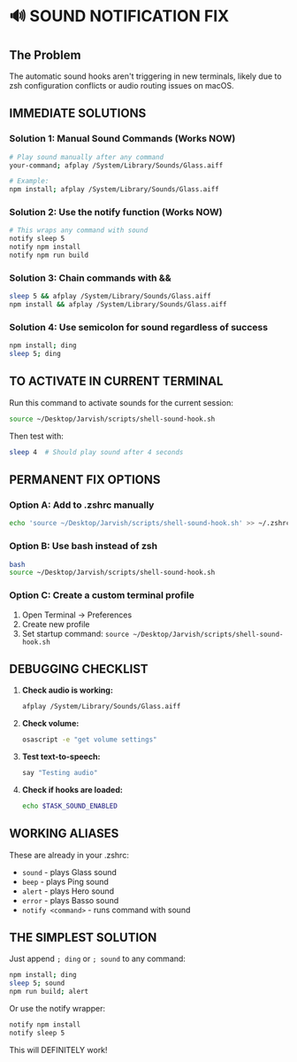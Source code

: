 # 🔊 SOUND NOTIFICATION FIX

## The Problem
The automatic sound hooks aren't triggering in new terminals, likely due to zsh configuration conflicts or audio routing issues on macOS.

## IMMEDIATE SOLUTIONS

### Solution 1: Manual Sound Commands (Works NOW)
```bash
# Play sound manually after any command
your-command; afplay /System/Library/Sounds/Glass.aiff

# Example:
npm install; afplay /System/Library/Sounds/Glass.aiff
```

### Solution 2: Use the notify function (Works NOW)
```bash
# This wraps any command with sound
notify sleep 5
notify npm install
notify npm run build
```

### Solution 3: Chain commands with && 
```bash
sleep 5 && afplay /System/Library/Sounds/Glass.aiff
npm install && afplay /System/Library/Sounds/Glass.aiff
```

### Solution 4: Use semicolon for sound regardless of success
```bash
npm install; ding
sleep 5; ding
```

## TO ACTIVATE IN CURRENT TERMINAL

Run this command to activate sounds for the current session:
```bash
source ~/Desktop/Jarvish/scripts/shell-sound-hook.sh
```

Then test with:
```bash
sleep 4  # Should play sound after 4 seconds
```

## PERMANENT FIX OPTIONS

### Option A: Add to .zshrc manually
```bash
echo 'source ~/Desktop/Jarvish/scripts/shell-sound-hook.sh' >> ~/.zshrc
```

### Option B: Use bash instead of zsh
```bash
bash
source ~/Desktop/Jarvish/scripts/shell-sound-hook.sh
```

### Option C: Create a custom terminal profile
1. Open Terminal → Preferences
2. Create new profile
3. Set startup command: `source ~/Desktop/Jarvish/scripts/shell-sound-hook.sh`

## DEBUGGING CHECKLIST

1. **Check audio is working:**
   ```bash
   afplay /System/Library/Sounds/Glass.aiff
   ```

2. **Check volume:**
   ```bash
   osascript -e "get volume settings"
   ```

3. **Test text-to-speech:**
   ```bash
   say "Testing audio"
   ```

4. **Check if hooks are loaded:**
   ```bash
   echo $TASK_SOUND_ENABLED
   ```

## WORKING ALIASES

These are already in your .zshrc:
- `sound` - plays Glass sound
- `beep` - plays Ping sound  
- `alert` - plays Hero sound
- `error` - plays Basso sound
- `notify <command>` - runs command with sound

## THE SIMPLEST SOLUTION

Just append `; ding` or `; sound` to any command:
```bash
npm install; ding
sleep 5; sound
npm run build; alert
```

Or use the notify wrapper:
```bash
notify npm install
notify sleep 5
```

This will DEFINITELY work!
